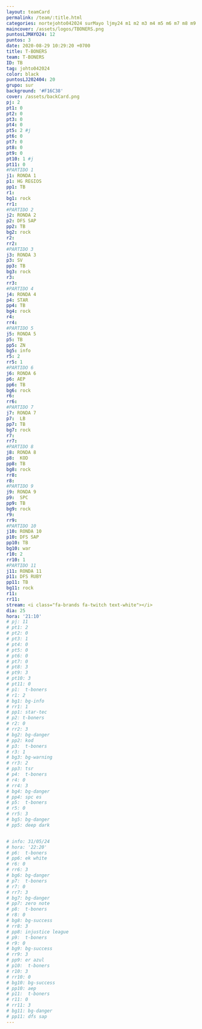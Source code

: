 ```yaml
---
layout: teamCard
permalink: /team/:title.html
categories: nortejohto042024 surMayo ljmy24 m1 m2 m3 m4 m5 m6 m7 m8 m9 m10 m11 LJ06
maincover: /assets/logos/TBONERS.png
puntosLJMAYO24: 12
puntos: 3
date: 2020-08-29 10:29:20 +0700
title: T-BONERS
team: T-BONERS
ID: TB
tag: johto042024
color: black
puntosLJ202404: 20
grupo: sur
background: '#F16C38'
cover: /assets/backCard.png
pj: 2
pt1: 0
pt2: 0
pt3: 0
pt4: 0
pt5: 2 #j
pt6: 0
pt7: 0
pt8: 0
pt9: 0
pt10: 1 #j
pt11: 0
#PARTIDO 1
j1: RONDA 1
p1: HG REGIOS
pp1: TB
r1: 
bg1: rock
rr1: 
#PARTIDO 2
j2: RONDA 2
p2: DFS SAP
pp2: TB
bg2: rock
r2: 
rr2: 
#PARTIDO 3
j3: RONDA 3
p3: SV
pp3: TB
bg3: rock
r3: 
rr3:
#PARTIDO 4
j4: RONDA 4
p4: STAR
pp4: TB
bg4: rock
r4: 
rr4:
#PARTIDO 5
j5: RONDA 5
p5: TB
pp5: ZN
bg5: info
r5: 2
rr5: 1
#PARTIDO 6
j6: RONDA 6
p6: AEP
pp6: TB
bg6: rock
r6: 
rr6: 
#PARTIDO 7
j7: RONDA 7
p7:  LB
pp7: TB
bg7: rock
r7: 
rr7: 
#PARTIDO 8
j8: RONDA 8
p8:  KOD
pp8: TB    
bg8: rock
rr8: 
r8: 
#PARTIDO 9
j9: RONDA 9
p9:  SPC
pp9: TB
bg9: rock
r9: 
rr9: 
#PARTIDO 10
j10: RONDA 10
p10: DFS SAP
pp10: TB
bg10: war
r10: 2
rr10: 1
#PARTIDO 11
j11: RONDA 11
p11: DFS RUBY
pp11: TB
bg11: rock
r11: 
rr11:
stream: <i class="fa-brands fa-twitch text-white"></i>
dia: 25
hora: '21:10'
# pj: 11
# pt1: 2
# pt2: 0
# pt3: 1
# pt4: 0
# pt5: 0
# pt6: 0
# pt7: 0
# pt8: 3
# pt9: 3
# pt10: 3
# pt11: 0
# p1:  t-boners
# r1: 2
# bg1: bg-info
# rr1: 1
# pp1: star-tec
# p2: t-boners
# r2: 0
# rr2: 3
# bg2: bg-danger
# pp2: kod
# p3:  t-boners
# r3: 1
# bg3: bg-warning
# rr3: 2
# pp3: tsr
# p4:  t-boners
# r4: 0
# rr4: 3
# bg4: bg-danger
# pp4: spc es
# p5:  t-boners
# r5: 0
# rr5: 3
# bg5: bg-danger
# pp5: deep dark


# info: 31/05/24
# hora: '22:20'
# p6:  t-boners
# pp6: ek white
# r6: 0
# rr6: 3
# bg6: bg-danger
# p7:  t-boners
# r7: 0
# rr7: 3
# bg7: bg-danger
# pp7: zero note
# p8:  t-boners
# r8: 0
# bg8: bg-success
# rr8: 3
# pp8: injustice league
# p9:  t-boners
# r9: 0
# bg9: bg-success
# rr9: 3
# pp9: er azul
# p10:  t-boners
# r10: 3
# rr10: 0
# bg10: bg-success
# pp10: aep
# p11:  t-boners
# r11: 0
# rr11: 3
# bg11: bg-danger
# pp11: dfs sap
---
```



